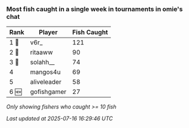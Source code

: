 ### Most fish caught in a single week in tournaments in omie's chat
| Rank | Player | Fish Caught |
|------|--------|-----------|
| 1 🥇  | v6r_  | 121 |
| 2 🥈  | ritaaww  | 90 |
| 3 🥉  | solahh__  | 74 |
| 4  | mangos4u  | 69 |
| 5  | aliveleader  | 58 |
| 6 🆕 | gofishgamer  | 27 |

_Only showing fishers who caught >= 10 fish_

_Last updated at 2025-07-16 16:29:46 UTC_